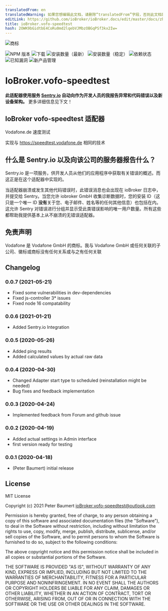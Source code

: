 ```yaml
---
translatedFrom: en
translatedWarning: 如果您想编辑此文档，请删除“translatedFrom”字段，否则此文档将再次自动翻译
editLink: https://github.com/ioBroker/ioBroker.docs/edit/master/docs/zh-cn/adapterref/iobroker.vodafone-speedtest/README.md
title: ioBroker.vofo-speedtest
hash: 2OWK9bGidtbE4CoRu0md2lqebVJMbzOBGqPSf3kx2Iw=
---
```

![商标](../../../en/adapterref/iobroker.vodafone-speedtest/admin/vofo-speedtest.png)

![NPM 版本](http://img.shields.io/npm/v/iobroker.vofo-speedtest.svg)
![下载](https://img.shields.io/npm/dm/iobroker.vofo-speedtest.svg)
![安装数量（最新）](http://iobroker.live/badges/vofo-speedtest-installed.svg)
![安装数量（稳定）](http://iobroker.live/badges/vofo-speedtest-stable.svg)
![依赖状态](https://img.shields.io/david/peterbaumert/iobroker.vofo-speedtest.svg)
![已知漏洞](https://snyk.io/test/github/peterbaumert/ioBroker.vofo-speedtest/badge.svg)
![新产品管理](https://nodei.co/npm/iobroker.vofo-speedtest.png?downloads=true)

# IoBroker.vofo-speedtest
**此适配器使用服务 [Sentry.io](https://sentry.io) 自动向作为开发人员的我报告异常和代码错误以及新设备架构。** 更多详细信息见下文！

## IoBroker vofo-speedtest 适配器
Vodafone.de 速度测试

实现与 https://speedtest.vodafone.de 相同的技术

## 什么是 Sentry.io 以及向该公司的服务器报告什么？
Sentry.io 是一项服务，供开发人员从他们的应用程序中获取有关错误的概述。而这正是在这个适配器中实现的。

当适配器崩溃或发生其他代码错误时，此错误消息也会出现在 ioBroker 日志中，并提交给 Sentry。当您允许 iobroker GmbH 收集诊断数据时，您的安装 ID（这只是一个唯一 ID **没有**关于您、电子邮件、姓名等的任何其他信息）也包括在内。这允许 Sentry 对错误进行分组并显示受此类错误影响的唯一用户数量。所有这些都帮助我提供基本上从不崩溃的无错误适配器。

## 免责声明
Vodafone 是 Vodafone GmbH 的商标。我与 Vodafone GmbH 或任何关联的子公司、徽标或商标没有任何关系或与之有任何关联

## Changelog

### 0.0.7 (2021-05-21)
* Fixed some vulnerabilities in dev-dependencies
* Fixed js-controller 3* issues
* Fixed node 16 compatability

### 0.0.6 (2021-01-21)
* Added Sentry.io Integration

### 0.0.5 (2020-05-26)
* Added ping results
* Added calculated values by actual raw data

### 0.0.4 (2020-04-30)
* Changed Adapter start type to scheduled (reinstallation might be needed)
* Bug fixes and feedback implementation

### 0.0.3 (2020-04-24)
* Implemented feedback from Forum and github issue

### 0.0.2 (2020-04-19)
* Added actual settings in Admin interface
* first version ready for testing

### 0.0.1 (2020-04-18)
* (Peter Baumert) initial release

## License
MIT License

Copyright (c) 2021 Peter Baumert <ioBroker.vofo-speedtest@outlook.com>

Permission is hereby granted, free of charge, to any person obtaining a copy
of this software and associated documentation files (the "Software"), to deal
in the Software without restriction, including without limitation the rights
to use, copy, modify, merge, publish, distribute, sublicense, and/or sell
copies of the Software, and to permit persons to whom the Software is
furnished to do so, subject to the following conditions:

The above copyright notice and this permission notice shall be included in all
copies or substantial portions of the Software.

THE SOFTWARE IS PROVIDED "AS IS", WITHOUT WARRANTY OF ANY KIND, EXPRESS OR
IMPLIED, INCLUDING BUT NOT LIMITED TO THE WARRANTIES OF MERCHANTABILITY,
FITNESS FOR A PARTICULAR PURPOSE AND NONINFRINGEMENT. IN NO EVENT SHALL THE
AUTHORS OR COPYRIGHT HOLDERS BE LIABLE FOR ANY CLAIM, DAMAGES OR OTHER
LIABILITY, WHETHER IN AN ACTION OF CONTRACT, TORT OR OTHERWISE, ARISING FROM,
OUT OF OR IN CONNECTION WITH THE SOFTWARE OR THE USE OR OTHER DEALINGS IN THE
SOFTWARE.